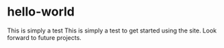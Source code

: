 # hello-world
This is simply a test
This is simply a test to get started using the site. Look forward to future projects.
